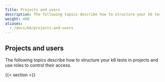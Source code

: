 ```yaml
---
Title: Projects and users 
description: The following topics describe how to structure your k6 tests in projects and use roles to control their access
weight: 400
aliases:
  - /docs/k6/projects-and-users
---
```


## Projects and users

The following topics describe how to structure your k6 tests in projects and use roles to control their access.

{{< section >}}


